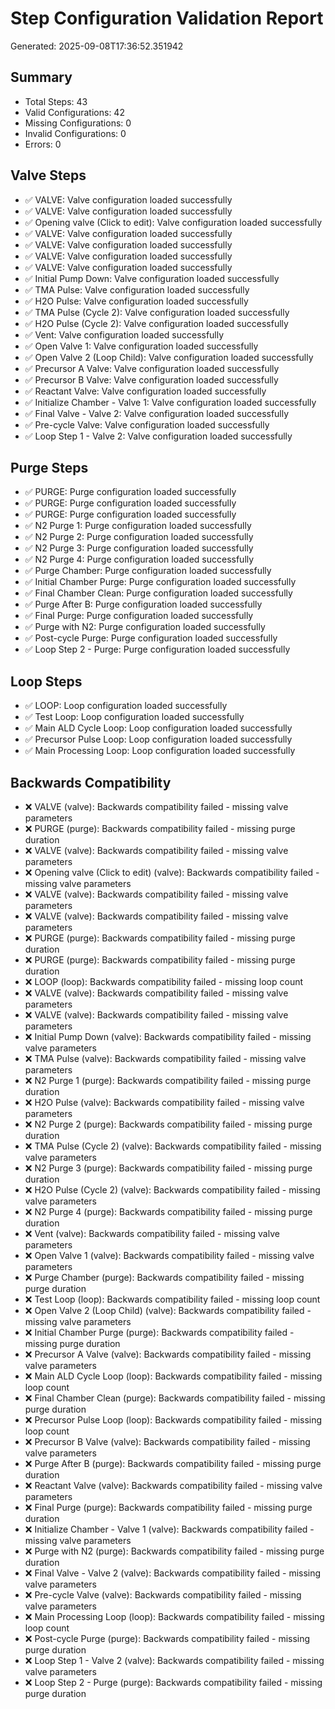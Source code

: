 # Step Configuration Validation Report
Generated: 2025-09-08T17:36:52.351942

## Summary
- Total Steps: 43
- Valid Configurations: 42
- Missing Configurations: 0
- Invalid Configurations: 0
- Errors: 0

## Valve Steps
- ✅ VALVE: Valve configuration loaded successfully
- ✅ VALVE: Valve configuration loaded successfully
- ✅ Opening valve (Click to edit): Valve configuration loaded successfully
- ✅ VALVE: Valve configuration loaded successfully
- ✅ VALVE: Valve configuration loaded successfully
- ✅ VALVE: Valve configuration loaded successfully
- ✅ VALVE: Valve configuration loaded successfully
- ✅ Initial Pump Down: Valve configuration loaded successfully
- ✅ TMA Pulse: Valve configuration loaded successfully
- ✅ H2O Pulse: Valve configuration loaded successfully
- ✅ TMA Pulse (Cycle 2): Valve configuration loaded successfully
- ✅ H2O Pulse (Cycle 2): Valve configuration loaded successfully
- ✅ Vent: Valve configuration loaded successfully
- ✅ Open Valve 1: Valve configuration loaded successfully
- ✅ Open Valve 2 (Loop Child): Valve configuration loaded successfully
- ✅ Precursor A Valve: Valve configuration loaded successfully
- ✅ Precursor B Valve: Valve configuration loaded successfully
- ✅ Reactant Valve: Valve configuration loaded successfully
- ✅ Initialize Chamber - Valve 1: Valve configuration loaded successfully
- ✅ Final Valve - Valve 2: Valve configuration loaded successfully
- ✅ Pre-cycle Valve: Valve configuration loaded successfully
- ✅ Loop Step 1 - Valve 2: Valve configuration loaded successfully

## Purge Steps
- ✅ PURGE: Purge configuration loaded successfully
- ✅ PURGE: Purge configuration loaded successfully
- ✅ PURGE: Purge configuration loaded successfully
- ✅ N2 Purge 1: Purge configuration loaded successfully
- ✅ N2 Purge 2: Purge configuration loaded successfully
- ✅ N2 Purge 3: Purge configuration loaded successfully
- ✅ N2 Purge 4: Purge configuration loaded successfully
- ✅ Purge Chamber: Purge configuration loaded successfully
- ✅ Initial Chamber Purge: Purge configuration loaded successfully
- ✅ Final Chamber Clean: Purge configuration loaded successfully
- ✅ Purge After B: Purge configuration loaded successfully
- ✅ Final Purge: Purge configuration loaded successfully
- ✅ Purge with N2: Purge configuration loaded successfully
- ✅ Post-cycle Purge: Purge configuration loaded successfully
- ✅ Loop Step 2 - Purge: Purge configuration loaded successfully

## Loop Steps
- ✅ LOOP: Loop configuration loaded successfully
- ✅ Test Loop: Loop configuration loaded successfully
- ✅ Main ALD Cycle Loop: Loop configuration loaded successfully
- ✅ Precursor Pulse Loop: Loop configuration loaded successfully
- ✅ Main Processing Loop: Loop configuration loaded successfully

## Backwards Compatibility
- ❌ VALVE (valve): Backwards compatibility failed - missing valve parameters
- ❌ PURGE (purge): Backwards compatibility failed - missing purge duration
- ❌ VALVE (valve): Backwards compatibility failed - missing valve parameters
- ❌ Opening valve (Click to edit) (valve): Backwards compatibility failed - missing valve parameters
- ❌ VALVE (valve): Backwards compatibility failed - missing valve parameters
- ❌ VALVE (valve): Backwards compatibility failed - missing valve parameters
- ❌ PURGE (purge): Backwards compatibility failed - missing purge duration
- ❌ PURGE (purge): Backwards compatibility failed - missing purge duration
- ❌ LOOP (loop): Backwards compatibility failed - missing loop count
- ❌ VALVE (valve): Backwards compatibility failed - missing valve parameters
- ❌ VALVE (valve): Backwards compatibility failed - missing valve parameters
- ❌ Initial Pump Down (valve): Backwards compatibility failed - missing valve parameters
- ❌ TMA Pulse (valve): Backwards compatibility failed - missing valve parameters
- ❌ N2 Purge 1 (purge): Backwards compatibility failed - missing purge duration
- ❌ H2O Pulse (valve): Backwards compatibility failed - missing valve parameters
- ❌ N2 Purge 2 (purge): Backwards compatibility failed - missing purge duration
- ❌ TMA Pulse (Cycle 2) (valve): Backwards compatibility failed - missing valve parameters
- ❌ N2 Purge 3 (purge): Backwards compatibility failed - missing purge duration
- ❌ H2O Pulse (Cycle 2) (valve): Backwards compatibility failed - missing valve parameters
- ❌ N2 Purge 4 (purge): Backwards compatibility failed - missing purge duration
- ❌ Vent (valve): Backwards compatibility failed - missing valve parameters
- ❌ Open Valve 1 (valve): Backwards compatibility failed - missing valve parameters
- ❌ Purge Chamber (purge): Backwards compatibility failed - missing purge duration
- ❌ Test Loop (loop): Backwards compatibility failed - missing loop count
- ❌ Open Valve 2 (Loop Child) (valve): Backwards compatibility failed - missing valve parameters
- ❌ Initial Chamber Purge (purge): Backwards compatibility failed - missing purge duration
- ❌ Precursor A Valve (valve): Backwards compatibility failed - missing valve parameters
- ❌ Main ALD Cycle Loop (loop): Backwards compatibility failed - missing loop count
- ❌ Final Chamber Clean (purge): Backwards compatibility failed - missing purge duration
- ❌ Precursor Pulse Loop (loop): Backwards compatibility failed - missing loop count
- ❌ Precursor B Valve (valve): Backwards compatibility failed - missing valve parameters
- ❌ Purge After B (purge): Backwards compatibility failed - missing purge duration
- ❌ Reactant Valve (valve): Backwards compatibility failed - missing valve parameters
- ❌ Final Purge (purge): Backwards compatibility failed - missing purge duration
- ❌ Initialize Chamber - Valve 1 (valve): Backwards compatibility failed - missing valve parameters
- ❌ Purge with N2 (purge): Backwards compatibility failed - missing purge duration
- ❌ Final Valve - Valve 2 (valve): Backwards compatibility failed - missing valve parameters
- ❌ Pre-cycle Valve (valve): Backwards compatibility failed - missing valve parameters
- ❌ Main Processing Loop (loop): Backwards compatibility failed - missing loop count
- ❌ Post-cycle Purge (purge): Backwards compatibility failed - missing purge duration
- ❌ Loop Step 1 - Valve 2 (valve): Backwards compatibility failed - missing valve parameters
- ❌ Loop Step 2 - Purge (purge): Backwards compatibility failed - missing purge duration